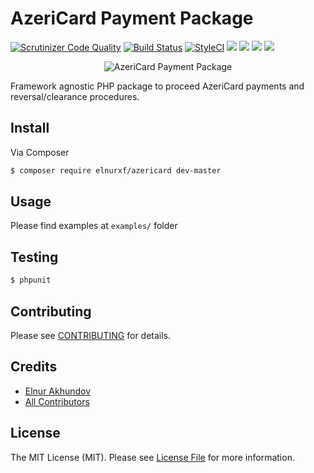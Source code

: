 # AzeriCard Payment Package

[![Scrutinizer Code Quality](https://scrutinizer-ci.com/g/elnurxf/tap-az-parser/badges/quality-score.png?b=master)](https://scrutinizer-ci.com/g/elnurxf/tap-az-parser/?branch=master)
[![Build Status](https://scrutinizer-ci.com/g/elnurxf/tap-az-parser/badges/build.png?b=master)](https://scrutinizer-ci.com/g/elnurxf/tap-az-parser/build-status/master)
[![StyleCI](https://github.styleci.io/repos/161631520/shield?branch=master)](https://github.styleci.io/repos/161631520)
![](https://poser.pugx.org/elnurxf/azericard/downloads.svg)
![](https://img.shields.io/github/forks/elnurxf/azericard.svg)
![](https://img.shields.io/github/stars/elnurxf/azericard.svg)
![](https://img.shields.io/github/license/elnurxf/azericard.svg)

<p align="center">
  <img src="https://user-images.githubusercontent.com/2572412/49938669-0427e980-fef4-11e8-8582-116945ad75dd.png" alt="AzeriCard Payment Package"/>
</p>

Framework agnostic PHP package to proceed AzeriCard payments and reversal/clearance procedures.

## Install

Via Composer

``` bash
$ composer require elnurxf/azericard dev-master
```

## Usage

Please find examples at ```examples/``` folder

## Testing

``` bash
$ phpunit
```

## Contributing
Please see [CONTRIBUTING](https://github.com/elnurxf/azericard/blob/master/CONTRIBUTING.md) for details.

## Credits

- [Elnur Akhundov](https://github.com/elnurxf)
- [All Contributors](https://github.com/elnurxf/azericard/contributors)

## License

The MIT License (MIT). Please see [License File](LICENSE.md) for more information.
